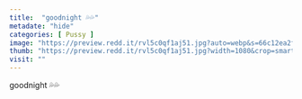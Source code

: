 ```yaml
---
title:  "goodnight 💦💦"
metadate: "hide"
categories: [ Pussy ]
image: "https://preview.redd.it/rvl5c0qf1aj51.jpg?auto=webp&s=66c12ea2f15ae4824acc81db26fd4cb796f8dc7e"
thumb: "https://preview.redd.it/rvl5c0qf1aj51.jpg?width=1080&crop=smart&auto=webp&s=59d9d99e56bf2731f36b4b03d317891e2d30ba3f"
visit: ""
---
```

goodnight 💦💦
